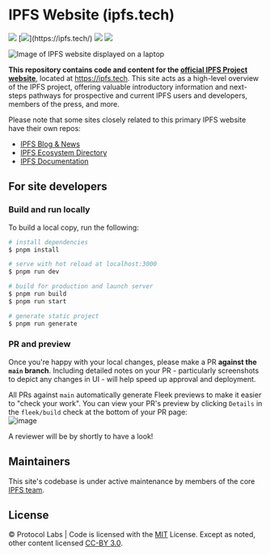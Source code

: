 # IPFS Website (ipfs.tech)


[![](https://img.shields.io/badge/made%20by-Protocol%20Labs-blue.svg)](https://protocol.ai)
[![](https://img.shields.io/badge/project-IPFS-blue.svg?)](https://ipfs.tech/)
[![](https://img.shields.io/badge/framework-Nuxt-green.svg)](https://nuxtjs.org/)
[![](https://img.shields.io/badge/deployed%20on-Fleek-ff69b4.svg)](https://fleek.co/)

![Image of IPFS website displayed on a laptop](https://user-images.githubusercontent.com/1507828/121082054-c3df1480-c79a-11eb-89f0-681f41ec705c.png)

**This repository contains code and content for the [official IPFS Project website](https://ipfs.tech)**, located at https://ipfs.tech. This site acts as a high-level overview of the IPFS project, offering valuable introductory information and next-steps pathways for prospective and current IPFS users and developers, members of the press, and more.

Please note that some sites closely related to this primary IPFS website have their own repos:
- [IPFS Blog & News](https://github.com/ipfs/ipfs-blog)
- [IPFS Ecosystem Directory](https://github.com/ipfs/ecosystem-directory)
- [IPFS Documentation](https://github.com/ipfs/ipfs-docs)

## For site developers

### Build and run locally

To build a local copy, run the following:

```bash
# install dependencies
$ pnpm install

# serve with hot reload at localhost:3000
$ pnpm run dev

# build for production and launch server
$ pnpm run build
$ pnpm run start

# generate static project
$ pnpm run generate
```

### PR and preview

Once you're happy with your local changes, please make a PR **against the `main` branch**. Including detailed notes on your PR - particularly screenshots to depict any changes in UI - will help speed up approval and deployment.

All PRs against `main` automatically generate Fleek previews to make it easier to "check your work". You can view your PR's preview by clicking `Details` in the `fleek/build` check at the bottom of your PR page:<br/>
![image](https://user-images.githubusercontent.com/1507828/110034382-9dbb5b80-7cf7-11eb-89a4-7772970677d3.png)

A reviewer will be by shortly to have a look!

## Maintainers

This site's codebase is under active maintenance by members of the core [IPFS team](https://ipfs.tech/team/).

## License

© Protocol Labs | Code is licensed with the [MIT](LICENSE) License. Except as noted, other content licensed [CC-BY 3.0](https://creativecommons.org/licenses/by/3.0/us/).
